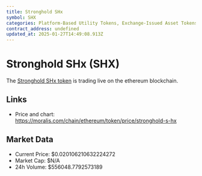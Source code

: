 ```yaml
---
title: Stronghold SHx
symbol: SHX
categories: Platform-Based Utility Tokens, Exchange-Issued Asset Tokens
contract_address: undefined
updated_at: 2025-01-27T14:49:08.913Z
---
```


# Stronghold SHx (SHX)
The [Stronghold SHx token](https://moralis.com/chain/ethereum/token/price/stronghold-s-hx) is trading live on the ethereum blockchain.

## Links
- Price and chart: https://moralis.com/chain/ethereum/token/price/stronghold-s-hx

## Market Data
- Current Price: $0.020106210632224272
- Market Cap: $N/A
- 24h Volume: $556048.7792573189
